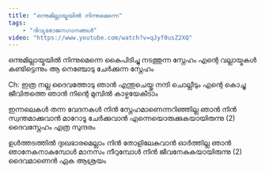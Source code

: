 ```yaml
---
title: "ഒന്നുമില്ലായ്മയിൽ നിന്നുമെന്നെ"
tags:
    - "ദിവ്യഭോജനഗാനങ്ങൾ"
video: "https://www.youtube.com/watch?v=qJyf0usZ2XQ"
---
```


ഒന്നുമില്ലായ്മയിൽ നിന്നുമെന്നെ
കൈപിടിച്ചു നടത്തുന്ന സ്നേഹം
എന്റെ വല്ലായ്മകൾ കണ്ടിട്ടെന്നും
ആ നെഞ്ചോടു ചേർക്കുന്ന സ്നേഹം

Ch:
ഇത്ര നല്ല ദൈവത്തോടു ഞാൻ
എന്തുചെയ്തു നന്ദി ചൊല്ലീടും
എന്റെ കൊച്ചു ജീവിതത്തെ ഞാൻ
നിന്റെ മുമ്പിൽ കാഴ്ചയേകീടാം


ഇന്നലെകൾ തന്ന വേദനകൾ
നിൻ സ്നേഹമാണെന്നറിഞ്ഞില്ല ഞാൻ
നിൻ സ്വന്തമാക്കുവാൻ മാറോടൂ ചേർക്കുവാൻ
എന്നെയൊരുക്കുകയായിരുന്നു (2)
ദൈവസ്നേഹം എത്ര സുന്ദരം

ഉൾത്തടത്തിൽ ദുഃഖഭാരമെല്ലാം
നിൻ തോളിലേകുവാൻ ഓർത്തില്ല ഞാൻ
ഞാനേകനാകുമ്പോൾ മാനസം നീറുമ്പോൾ
നിൻ ജീവനേകുകയായിരുന്നു (2)
ദൈവമാണെൻ ഏക ആശ്രയം
